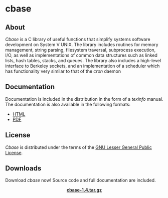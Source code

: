 # cbase

## About

*Cbase* is a C library of useful functions that simplify systems 
software development on System V UNIX. The library includes routines for 
memory management, string parsing, filesystem traversal, subprocess 
execution, I/O, as well as implementations of common data structures 
such as linked lists, hash tables, stacks, and queues. The library also 
includes a high-level interface to Berkeley sockets, and an 
implementation of a scheduler which has functionality very similar to 
that of the *cron* daemon

## Documentation

Documentation is included in the distribution
in the form of a _texinfo_ manual. The documentation is
also available in the following formats:

- [HTML](cbase_manual.html)
- [PDF](cbase_manual.pdf)

## License

*Cbase* is distributed under the terms of the [GNU Lesser General 
Public License](http://www.gnu.org/licenses/lgpl.html).

## Downloads

Download *cbase* now! Source code and full documentation are 
included.

<center>
<a href="dist/cbase-1.4.tar.gz"><b>cbase-1.4.tar.gz</b></a>
</center>
